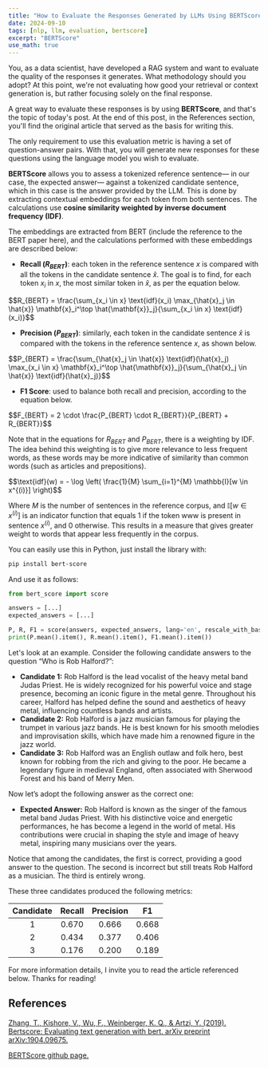 ```yaml
---
title: "How to Evaluate the Responses Generated by LLMs Using BERTScore"
date: 2024-09-10
tags: [nlp, llm, evaluation, bertscore]
excerpt: "BERTScore"
use_math: true
---
```



You, as a data scientist, have developed a RAG system and want to evaluate the quality of the responses it generates. What methodology should you adopt? At this point, we're not evaluating how good your retrieval or context generation is, but rather focusing solely on the final response.

A great way to evaluate these responses is by using **BERTScore**, and that's the topic of today's post. At the end of this post, in the References section, you'll find the original article that served as the basis for writing this.

The only requirement to use this evaluation metric is having a set of question-answer pairs. With that, you will generate new responses for these questions using the language model you wish to evaluate.

**BERTScore** allows you to assess a tokenized reference sentence— in our case, the expected answer— against a tokenized candidate sentence, which in this case is the answer provided by the LLM. This is done by extracting contextual embeddings for each token from both sentences. The calculations use **cosine similarity weighted by inverse document frequency (IDF)**.

The embeddings are extracted from BERT (include the reference to the BERT paper here), and the calculations performed with these embeddings are described below:

- **Recall ($R_{BERT}$)**: each token in the reference sentence $x$ is compared with all the tokens in the candidate sentence $\hat{x}$. The goal is to find, for each token $x_i$ in $x$, the most similar token in $\hat{x}$, as per the equation below.

<div>
$$R_{BERT} = \frac{\sum_{x_i \in x} \text{idf}(x_i) \max_{\hat{x}_j \in \hat{x}} \mathbf{x}_i^\top \hat{\mathbf{x}}_j}{\sum_{x_i \in x} \text{idf}(x_i)}$$
</div>

- **Precision ($P_{BERT}$)**: similarly, each token in the candidate sentence $\hat{x}$ is compared with the tokens in the reference sentence $x$, as shown below.

<div>
$$P_{BERT} = \frac{\sum_{\hat{x}_j \in \hat{x}} \text{idf}(\hat{x}_j) \max_{x_i \in x} \mathbf{x}_i^\top \hat{\mathbf{x}}_j}{\sum_{\hat{x}_j \in \hat{x}} \text{idf}(\hat{x}_j)}$$
</div>

- **F1 Score**: used to balance both recall and precision, according to the equation below.

<div>
$$F_{BERT} = 2 \cdot \frac{P_{BERT} \cdot R_{BERT}}{P_{BERT} + R_{BERT}}$$
</div>

Note that in the equations for $R_{BERT}$ and $P_{BERT}$, there is a weighting by IDF. The idea behind this weighting is to give more relevance to less frequent words, as these words may be more indicative of similarity than common words (such as articles and prepositions).

<div>
$$\text{idf}(w) = - \log \left( \frac{1}{M} \sum_{i=1}^{M} \mathbb{I}[w \in x^{(i)}] \right)$$
</div>

Where $M$ is the number of sentences in the reference corpus, and $\mathbb{I}[w \in x^{(i)}]$ is an indicator function that equals 1 if the token www is present in sentence $x^{(i)}$, and 0 otherwise. This results in a measure that gives greater weight to words that appear less frequently in the corpus.

You can easily use this in Python, just install the library with:

```bash
pip install bert-score
```

And use it as follows:

```python
from bert_score import score

answers = [...]
expected_answers = [...]

P, R, F1 = score(answers, expected_answers, lang='en', rescale_with_baseline=True)
print(P.mean().item(), R.mean().item(), F1.mean().item())
```

Let's look at an example. Consider the following candidate answers to the question “Who is Rob Halford?”:

- **Candidate 1:** Rob Halford is the lead vocalist of the heavy metal band Judas Priest. He is widely recognized for his powerful voice and stage presence, becoming an iconic figure in the metal genre. Throughout his career, Halford has helped define the sound and aesthetics of heavy metal, influencing countless bands and artists.
- **Candidate 2:** Rob Halford is a jazz musician famous for playing the trumpet in various jazz bands. He is best known for his smooth melodies and improvisation skills, which have made him a renowned figure in the jazz world.
- **Candidate 3:** Rob Halford was an English outlaw and folk hero, best known for robbing from the rich and giving to the poor. He became a legendary figure in medieval England, often associated with Sherwood Forest and his band of Merry Men.

Now let’s adopt the following answer as the correct one:

- **Expected Answer:** Rob Halford is known as the singer of the famous metal band Judas Priest. With his distinctive voice and energetic performances, he has become a legend in the world of metal. His contributions were crucial in shaping the style and image of heavy metal, inspiring many musicians over the years.

Notice that among the candidates, the first is correct, providing a good answer to the question. The second is incorrect but still treats Rob Halford as a musician. The third is entirely wrong.

These three candidates produced the following metrics:

| Candidate | Recall | Precision | F1 |
| :---: | :---: | :---: | :---: |
| 1 | 0.670 | 0.666 | 0.668 |
| 2 | 0.434 | 0.377 | 0.406 |
| 3 | 0.176 | 0.200 | 0.189 |

For more information details, I invite you to read the article referenced below. Thanks for reading!

## References

[Zhang, T., Kishore, V., Wu, F., Weinberger, K. Q., & Artzi, Y. (2019). Bertscore: Evaluating text generation with bert. arXiv preprint arXiv:1904.09675.](https://arxiv.org/pdf/1904.09675)

[BERTScore github page.](https://github.com/Tiiiger/bert_score)